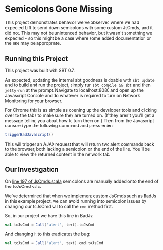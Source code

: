 # Semicolons Gone Missing

This project demonstrates behavior we've observed where we had expected Lift to send down semicolons
with some custom JsCmds, and it did not. This may not be unintended behavior, but it wasn't something
we expected - so this might be a case where some added documentation or the like may be appropriate.

## Running this Project

This project was built with SBT 0.7.

As expected, updating the internal sbt goodness is doable with `sbt update` and to build and run the project, 
simply run `sbt compile && sbt` and then `jetty-run` at the prompt. Navigate to localhost:8080 and open up
the Javascript Console and do whatever is required to turn on Network Monitoring for your browser.

For Chrome this is as simple as opening up the developer tools and clicking over to the tabs to make sure they
are turned on. (If they aren't you'll get a message telling you about how to turn them on.) Then from the Javascript
console type the following command and press enter:

```javascript
triggerBadJavascript();
```

This will trigger an AJAX request that will return two alert commands back to the browser, both lacking a semicolon
on the end of the line. You'll be able to view the returned content in the network tab.

## Our Investigation

On [line 197 of JsCmds.scala](https://github.com/lift/framework/blob/master/web/webkit/src/main/scala/net/liftweb/http/js/JsCommands.scala#L197)
semicolons are manually added onto the end of the toJsCmd vals.

We've determined that when we implement custom JsCmds such as BadJs in this example project, we can avoid running into
semicolon issues by changing our toJsCmd val to call the `cmd` method first.

So, in our project we have this line in BadJs:

```scala
val toJsCmd = Call("alert", text).toJsCmd
```

And changing it to this eradicates the bug:

```scala
val toJsCmd = Call("alert", text).cmd.toJsCmd
```
